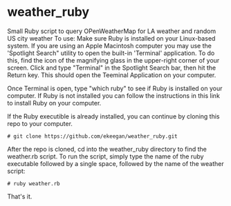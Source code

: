 # weather_ruby
Small Ruby script to query OPenWeatherMap for LA weather and random US city weather
To use:
Make sure Ruby is installed on your Linux-based system.  If you are using an Apple Macintosh computer you may use the 'Spotlight Search" utility to open the built-in 'Terminal' application.  To do this, find the icon of the magnifying glass in the upper-right corner of your screen.  Click and type "Terminal" in the Spotlight Search bar, then hit the Return key.  This should open the Teeminal Application on your computer.

Once Terminal is open, type "which ruby" to see if Ruby is installed on your computer.  If Ruby is not installed you can follow the instructions in this link to install Ruby on your computer.

If the Ruby executible is already installed, you can continue by cloning this repo to your computer.
````
# git clone https://github.com/ekeegan/weather_ruby.git
````

After the repo is cloned, cd into the weather_ruby directory to find the weather.rb script.  To run the script, simply type the name of the ruby executable followed by a single space, followed by the name of the weather script:
````
# ruby weather.rb
````

That's it.

